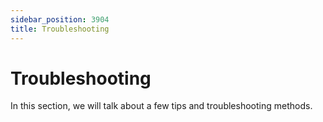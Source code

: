 ```yaml
---
sidebar_position: 3904
title: Troubleshooting
---
```


# Troubleshooting

In this section, we will talk about a few tips and troubleshooting methods.